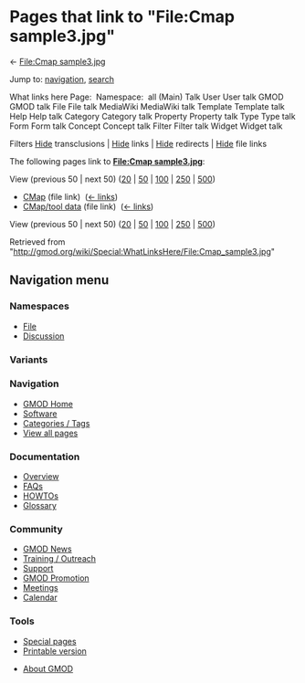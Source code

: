 <div id="mw-page-base" class="noprint">

</div>

<div id="mw-head-base" class="noprint">

</div>

<div id="content" class="mw-body" role="main">

<span id="top"></span>

<div id="mw-js-message" style="display:none;">

</div>



# <span dir="auto">Pages that link to "File:Cmap sample3.jpg"</span>

<div id="bodyContent">

<div id="contentSub">

← [File:Cmap
sample3.jpg](/wiki/File:Cmap_sample3.jpg "File:Cmap sample3.jpg")

</div>

<div id="jump-to-nav" class="mw-jump">

Jump to: [navigation](#mw-navigation), [search](#p-search)

</div>

<div id="mw-content-text">

What links here Page:  Namespace:  all (Main) Talk User User talk GMOD
GMOD talk File File talk MediaWiki MediaWiki talk Template Template talk
Help Help talk Category Category talk Property Property talk Type Type
talk Form Form talk Concept Concept talk Filter Filter talk Widget
Widget talk

Filters
[Hide](/mediawiki/index.php?title=Special:WhatLinksHere/File:Cmap_sample3.jpg&hidetrans=1 "Special:WhatLinksHere/File:Cmap sample3.jpg")
transclusions \|
[Hide](/mediawiki/index.php?title=Special:WhatLinksHere/File:Cmap_sample3.jpg&hidelinks=1 "Special:WhatLinksHere/File:Cmap sample3.jpg")
links \|
[Hide](/mediawiki/index.php?title=Special:WhatLinksHere/File:Cmap_sample3.jpg&hideredirs=1 "Special:WhatLinksHere/File:Cmap sample3.jpg")
redirects \|
[Hide](/mediawiki/index.php?title=Special:WhatLinksHere/File:Cmap_sample3.jpg&hideimages=1 "Special:WhatLinksHere/File:Cmap sample3.jpg")
file links

The following pages link to **[File:Cmap
sample3.jpg](/wiki/File:Cmap_sample3.jpg "File:Cmap sample3.jpg")**:

View (previous 50 \| next 50)
([20](/mediawiki/index.php?title=Special:WhatLinksHere/File:Cmap_sample3.jpg&limit=20 "Special:WhatLinksHere/File:Cmap sample3.jpg")
\|
[50](/mediawiki/index.php?title=Special:WhatLinksHere/File:Cmap_sample3.jpg&limit=50 "Special:WhatLinksHere/File:Cmap sample3.jpg")
\|
[100](/mediawiki/index.php?title=Special:WhatLinksHere/File:Cmap_sample3.jpg&limit=100 "Special:WhatLinksHere/File:Cmap sample3.jpg")
\|
[250](/mediawiki/index.php?title=Special:WhatLinksHere/File:Cmap_sample3.jpg&limit=250 "Special:WhatLinksHere/File:Cmap sample3.jpg")
\|
[500](/mediawiki/index.php?title=Special:WhatLinksHere/File:Cmap_sample3.jpg&limit=500 "Special:WhatLinksHere/File:Cmap sample3.jpg"))

- [CMap](/wiki/CMap "CMap") (file link) ‎
  <span class="mw-whatlinkshere-tools">([←
  links](/mediawiki/index.php?title=Special:WhatLinksHere&target=CMap "Special:WhatLinksHere"))</span>
- [CMap/tool data](/wiki/CMap/tool_data "CMap/tool data") (file link) ‎
  <span class="mw-whatlinkshere-tools">([←
  links](/mediawiki/index.php?title=Special:WhatLinksHere&target=CMap%2Ftool+data "Special:WhatLinksHere"))</span>

View (previous 50 \| next 50)
([20](/mediawiki/index.php?title=Special:WhatLinksHere/File:Cmap_sample3.jpg&limit=20 "Special:WhatLinksHere/File:Cmap sample3.jpg")
\|
[50](/mediawiki/index.php?title=Special:WhatLinksHere/File:Cmap_sample3.jpg&limit=50 "Special:WhatLinksHere/File:Cmap sample3.jpg")
\|
[100](/mediawiki/index.php?title=Special:WhatLinksHere/File:Cmap_sample3.jpg&limit=100 "Special:WhatLinksHere/File:Cmap sample3.jpg")
\|
[250](/mediawiki/index.php?title=Special:WhatLinksHere/File:Cmap_sample3.jpg&limit=250 "Special:WhatLinksHere/File:Cmap sample3.jpg")
\|
[500](/mediawiki/index.php?title=Special:WhatLinksHere/File:Cmap_sample3.jpg&limit=500 "Special:WhatLinksHere/File:Cmap sample3.jpg"))

</div>

<div class="printfooter">

Retrieved from
"<http://gmod.org/wiki/Special:WhatLinksHere/File:Cmap_sample3.jpg>"

</div>

<div id="catlinks" class="catlinks catlinks-allhidden">

</div>

<div class="visualClear">

</div>

</div>

</div>

<div id="mw-navigation">

## Navigation menu

<div id="mw-head">



<div id="left-navigation">

<div id="p-namespaces" class="vectorTabs" role="navigation"
aria-labelledby="p-namespaces-label">

### Namespaces

- <span id="ca-nstab-image"><a href="/wiki/File:Cmap_sample3.jpg" accesskey="c"
  title="View the file page [c]">File</a></span>
- <span id="ca-talk"><a
  href="/mediawiki/index.php?title=File_talk:Cmap_sample3.jpg&amp;action=edit&amp;redlink=1"
  accesskey="t"
  title="Discussion about the content page [t]">Discussion</a></span>

</div>

<div id="p-variants" class="vectorMenu emptyPortlet" role="navigation"
aria-labelledby="p-variants-label">

### 

### Variants[](#)

<div class="menu">

</div>

</div>

</div>

<div id="right-navigation">





</div>



</div>

</div>

</div>

<div id="mw-panel">

<div id="p-logo" role="banner">

<a href="/wiki/Main_Page"
style="background-image: url(http://gmod.org/images/GMOD-cogs.png);"
title="Visit the main page"></a>

</div>

<div id="p-Navigation" class="portal" role="navigation"
aria-labelledby="p-Navigation-label">

### Navigation

<div class="body">

- <span id="n-GMOD-Home">[GMOD Home](/wiki/Main_Page)</span>
- <span id="n-Software">[Software](/wiki/GMOD_Components)</span>
- <span id="n-Categories-.2F-Tags">[Categories /
  Tags](/wiki/Categories)</span>
- <span id="n-View-all-pages">[View all
  pages](/wiki/Special:AllPages)</span>

</div>

</div>

<div id="p-Documentation" class="portal" role="navigation"
aria-labelledby="p-Documentation-label">

### Documentation

<div class="body">

- <span id="n-Overview">[Overview](/wiki/Overview)</span>
- <span id="n-FAQs">[FAQs](/wiki/Category:FAQ)</span>
- <span id="n-HOWTOs">[HOWTOs](/wiki/Category:HOWTO)</span>
- <span id="n-Glossary">[Glossary](/wiki/Glossary)</span>

</div>

</div>

<div id="p-Community" class="portal" role="navigation"
aria-labelledby="p-Community-label">

### Community

<div class="body">

- <span id="n-GMOD-News">[GMOD News](/wiki/GMOD_News)</span>
- <span id="n-Training-.2F-Outreach">[Training /
  Outreach](/wiki/Training_and_Outreach)</span>
- <span id="n-Support">[Support](/wiki/Support)</span>
- <span id="n-GMOD-Promotion">[GMOD
  Promotion](/wiki/GMOD_Promotion)</span>
- <span id="n-Meetings">[Meetings](/wiki/Meetings)</span>
- <span id="n-Calendar">[Calendar](/wiki/Calendar)</span>

</div>

</div>

<div id="p-tb" class="portal" role="navigation"
aria-labelledby="p-tb-label">

### Tools

<div class="body">

- <span id="t-specialpages"><a href="/wiki/Special:SpecialPages" accesskey="q"
  title="A list of all special pages [q]">Special pages</a></span>
- <span id="t-print"><a
  href="/mediawiki/index.php?title=Special:WhatLinksHere/File:Cmap_sample3.jpg&amp;printable=yes"
  rel="alternate" accesskey="p"
  title="Printable version of this page [p]">Printable version</a></span>

</div>

</div>

</div>

</div>

<div id="footer" role="contentinfo">

- <span id="footer-places-about">[About
  GMOD](/wiki/GMOD:About "GMOD:About")</span>

<!-- -->






</div>
